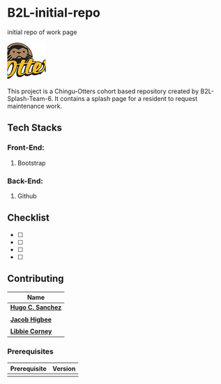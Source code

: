 # B2L-initial-repo
initial repo of work page

![Cohort Logo](chingu-otter.png)

This project is a Chingu-Otters cohort based repository created by B2L-Splash-Team-6. It contains a splash page for a resident to request maintenance work.

## Tech Stacks

### Front-End:
1. Bootstrap

### Back-End:
1. Github


## Checklist

- [ ]
- [ ]
- [ ]
- [ ]

## Contributing

| Name |
| ------------ |
| **[Hugo C. Sanchez](https://github.com/hucees)**  |
|                                                          |
| **[Jacob Higbee](https://github.com/Jhig)** |
|                                                          |
| **[Libbie Corney](https://github.com/lacgoal)** |



### Prerequisites

|Prerequisite                                | Version |
|--------------------------------------------|---------|
|                                            |         |
